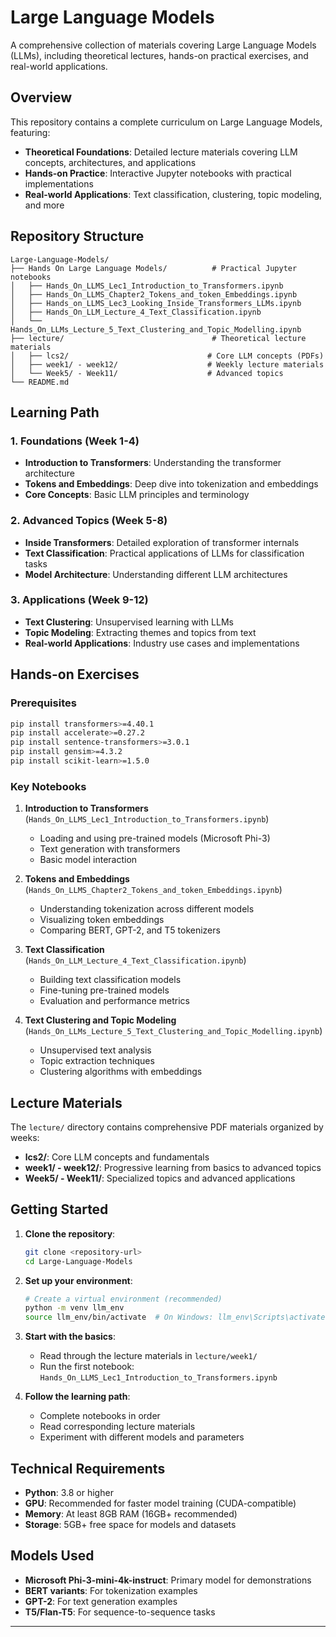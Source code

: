 # Large Language Models

A comprehensive collection of materials covering Large Language Models (LLMs), including theoretical lectures, hands-on practical exercises, and real-world applications.

## Overview

This repository contains a complete curriculum on Large Language Models, featuring:
- **Theoretical Foundations**: Detailed lecture materials covering LLM concepts, architectures, and applications
- **Hands-on Practice**: Interactive Jupyter notebooks with practical implementations
- **Real-world Applications**: Text classification, clustering, topic modeling, and more

## Repository Structure

```
Large-Language-Models/
├── Hands On Large Language Models/          # Practical Jupyter notebooks
│   ├── Hands_On_LLMS_Lec1_Introduction_to_Transformers.ipynb
│   ├── Hands_On_LLMS_Chapter2_Tokens_and_token_Embeddings.ipynb
│   ├── Hands_on_LLMS_Lec3_Looking_Inside_Transformers_LLMs.ipynb
│   ├── Hands_On_LLM_Lecture_4_Text_Classification.ipynb
│   └── Hands_On_LLMs_Lecture_5_Text_Clustering_and_Topic_Modelling.ipynb
├── lecture/                                 # Theoretical lecture materials
│   ├── lcs2/                               # Core LLM concepts (PDFs)
│   ├── week1/ - week12/                    # Weekly lecture materials
│   └── Week5/ - Week11/                    # Advanced topics
└── README.md
```

##  Learning Path

### 1. Foundations (Week 1-4)
- **Introduction to Transformers**: Understanding the transformer architecture
- **Tokens and Embeddings**: Deep dive into tokenization and embeddings
- **Core Concepts**: Basic LLM principles and terminology

### 2. Advanced Topics (Week 5-8)
- **Inside Transformers**: Detailed exploration of transformer internals
- **Text Classification**: Practical applications of LLMs for classification tasks
- **Model Architecture**: Understanding different LLM architectures

### 3. Applications (Week 9-12)
- **Text Clustering**: Unsupervised learning with LLMs
- **Topic Modeling**: Extracting themes and topics from text
- **Real-world Applications**: Industry use cases and implementations

##  Hands-on Exercises

### Prerequisites
```bash
pip install transformers>=4.40.1
pip install accelerate>=0.27.2
pip install sentence-transformers>=3.0.1
pip install gensim>=4.3.2
pip install scikit-learn>=1.5.0
```

### Key Notebooks

1. **Introduction to Transformers** (`Hands_On_LLMS_Lec1_Introduction_to_Transformers.ipynb`)
   - Loading and using pre-trained models (Microsoft Phi-3)
   - Text generation with transformers
   - Basic model interaction

2. **Tokens and Embeddings** (`Hands_On_LLMS_Chapter2_Tokens_and_token_Embeddings.ipynb`)
   - Understanding tokenization across different models
   - Visualizing token embeddings
   - Comparing BERT, GPT-2, and T5 tokenizers

3. **Text Classification** (`Hands_On_LLM_Lecture_4_Text_Classification.ipynb`)
   - Building text classification models
   - Fine-tuning pre-trained models
   - Evaluation and performance metrics

4. **Text Clustering and Topic Modeling** (`Hands_On_LLMs_Lecture_5_Text_Clustering_and_Topic_Modelling.ipynb`)
   - Unsupervised text analysis
   - Topic extraction techniques
   - Clustering algorithms with embeddings

## Lecture Materials

The `lecture/` directory contains comprehensive PDF materials organized by weeks:

- **lcs2/**: Core LLM concepts and fundamentals
- **week1/ - week12/**: Progressive learning from basics to advanced topics
- **Week5/ - Week11/**: Specialized topics and advanced applications

## Getting Started

1. **Clone the repository**:
   ```bash
   git clone <repository-url>
   cd Large-Language-Models
   ```

2. **Set up your environment**:
   ```bash
   # Create a virtual environment (recommended)
   python -m venv llm_env
   source llm_env/bin/activate  # On Windows: llm_env\Scripts\activate
   ```

3. **Start with the basics**:
   - Read through the lecture materials in `lecture/week1/`
   - Run the first notebook: `Hands_On_LLMS_Lec1_Introduction_to_Transformers.ipynb`

4. **Follow the learning path**:
   - Complete notebooks in order
   - Read corresponding lecture materials
   - Experiment with different models and parameters

##  Technical Requirements

- **Python**: 3.8 or higher
- **GPU**: Recommended for faster model training (CUDA-compatible)
- **Memory**: At least 8GB RAM (16GB+ recommended)
- **Storage**: 5GB+ free space for models and datasets

##  Models Used

- **Microsoft Phi-3-mini-4k-instruct**: Primary model for demonstrations
- **BERT variants**: For tokenization examples
- **GPT-2**: For text generation examples
- **T5/Flan-T5**: For sequence-to-sequence tasks

---
